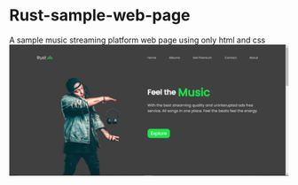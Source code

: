 # Rust-sample-web-page
A sample music streaming platform web page using only html and css
![](images/screenshots/1.PNG)
